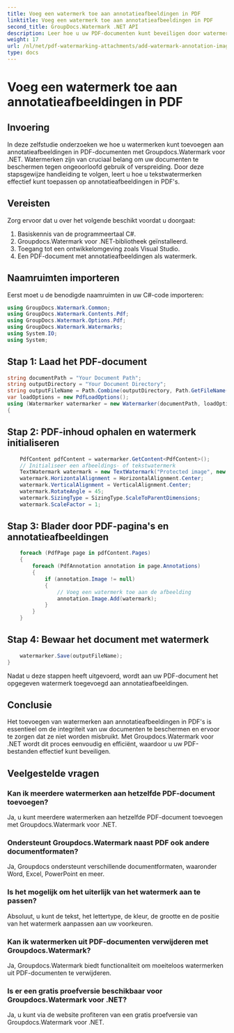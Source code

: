 ```yaml
---
title: Voeg een watermerk toe aan annotatieafbeeldingen in PDF
linktitle: Voeg een watermerk toe aan annotatieafbeeldingen in PDF
second_title: GroupDocs.Watermark .NET API
description: Leer hoe u uw PDF-documenten kunt beveiligen door watermerken aan annotatieafbeeldingen toe te voegen met Groupdocs.Watermark voor .NET.
weight: 17
url: /nl/net/pdf-watermarking-attachments/add-watermark-annotation-images-pdf/
type: docs
---
```

# Voeg een watermerk toe aan annotatieafbeeldingen in PDF

## Invoering
In deze zelfstudie onderzoeken we hoe u watermerken kunt toevoegen aan annotatieafbeeldingen in PDF-documenten met Groupdocs.Watermark voor .NET. Watermerken zijn van cruciaal belang om uw documenten te beschermen tegen ongeoorloofd gebruik of verspreiding. Door deze stapsgewijze handleiding te volgen, leert u hoe u tekstwatermerken effectief kunt toepassen op annotatieafbeeldingen in PDF's.
## Vereisten
Zorg ervoor dat u over het volgende beschikt voordat u doorgaat:
1. Basiskennis van de programmeertaal C#.
2. Groupdocs.Watermark voor .NET-bibliotheek geïnstalleerd.
3. Toegang tot een ontwikkelomgeving zoals Visual Studio.
4. Een PDF-document met annotatieafbeeldingen als watermerk.

## Naamruimten importeren
Eerst moet u de benodigde naamruimten in uw C#-code importeren:
```csharp
using GroupDocs.Watermark.Common;
using GroupDocs.Watermark.Contents.Pdf;
using GroupDocs.Watermark.Options.Pdf;
using GroupDocs.Watermark.Watermarks;
using System.IO;
using System;
```
## Stap 1: Laad het PDF-document
```csharp
string documentPath = "Your Document Path";
string outputDirectory = "Your Document Directory";
string outputFileName = Path.Combine(outputDirectory, Path.GetFileName(documentPath));
var loadOptions = new PdfLoadOptions();
using (Watermarker watermarker = new Watermarker(documentPath, loadOptions))
{
```
## Stap 2: PDF-inhoud ophalen en watermerk initialiseren
```csharp
    PdfContent pdfContent = watermarker.GetContent<PdfContent>();
    // Initialiseer een afbeeldings- of tekstwatermerk
    TextWatermark watermark = new TextWatermark("Protected image", new Font("Arial", 8));
    watermark.HorizontalAlignment = HorizontalAlignment.Center;
    watermark.VerticalAlignment = VerticalAlignment.Center;
    watermark.RotateAngle = 45;
    watermark.SizingType = SizingType.ScaleToParentDimensions;
    watermark.ScaleFactor = 1;
```
## Stap 3: Blader door PDF-pagina's en annotatieafbeeldingen
```csharp
    foreach (PdfPage page in pdfContent.Pages)
    {
        foreach (PdfAnnotation annotation in page.Annotations)
        {
            if (annotation.Image != null)
            {
                // Voeg een watermerk toe aan de afbeelding
                annotation.Image.Add(watermark);
            }
        }
    }
```
## Stap 4: Bewaar het document met watermerk
```csharp
    watermarker.Save(outputFileName);
}
```
Nadat u deze stappen heeft uitgevoerd, wordt aan uw PDF-document het opgegeven watermerk toegevoegd aan annotatieafbeeldingen.

## Conclusie
Het toevoegen van watermerken aan annotatieafbeeldingen in PDF's is essentieel om de integriteit van uw documenten te beschermen en ervoor te zorgen dat ze niet worden misbruikt. Met Groupdocs.Watermark voor .NET wordt dit proces eenvoudig en efficiënt, waardoor u uw PDF-bestanden effectief kunt beveiligen.
## Veelgestelde vragen
### Kan ik meerdere watermerken aan hetzelfde PDF-document toevoegen?
Ja, u kunt meerdere watermerken aan hetzelfde PDF-document toevoegen met Groupdocs.Watermark voor .NET.
### Ondersteunt Groupdocs.Watermark naast PDF ook andere documentformaten?
Ja, Groupdocs ondersteunt verschillende documentformaten, waaronder Word, Excel, PowerPoint en meer.
### Is het mogelijk om het uiterlijk van het watermerk aan te passen?
Absoluut, u kunt de tekst, het lettertype, de kleur, de grootte en de positie van het watermerk aanpassen aan uw voorkeuren.
### Kan ik watermerken uit PDF-documenten verwijderen met Groupdocs.Watermark?
Ja, Groupdocs.Watermark biedt functionaliteit om moeiteloos watermerken uit PDF-documenten te verwijderen.
### Is er een gratis proefversie beschikbaar voor Groupdocs.Watermark voor .NET?
Ja, u kunt via de website profiteren van een gratis proefversie van Groupdocs.Watermark voor .NET.